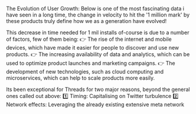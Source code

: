 The Evolution of User Growth: Below is one of the most fascinating data i have seen in a long time, the change in velocity to hit the '1 million mark' by these products truly define how we as a generation have evolved!

This decrease in time needed for 1 mil installs of-course is due to a number of factors, few of them being:
👉 The rise of the internet and mobile devices, which have made it easier for people to discover and use new products.
👉 The increasing availability of data and analytics, which can be used to optimize product launches and marketing campaigns.
👉 The development of new technologies, such as cloud computing and microservices, which can help to scale products more easily.

Its been exceptional for Threads for two major reasons, beyond the general ones called out above:
1️⃣ Timing: Capitalising on Twitter turbulence
2️⃣ Network effects: Leveraging the already existing extensive meta network

